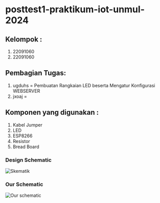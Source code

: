 # posttest1-praktikum-iot-unmul-2024
## Kelompok :
1. 22091060
2. 22091060

## Pembagian Tugas:
1. ugduhs = Pembuatan Rangkaian LED beserta Mengatur Konfigurasi WEBSERVER
2. jxoaj =

## Komponen yang digunakan :
1. Kabel Jumper
2. LED
3. ESP8266
4. Resistor
5. Bread Board

### Design Schematic
![Skematik](https://github.com/Juni1106/posttest1-praktikum-iot-unmul-2024/assets/115080583/19c44017-1c0e-4dc8-bb33-f80383d149bf)

### Our Schematic
![Our schematic](https://github.com/Juni1106/posttest1-praktikum-iot-unmul-2024/assets/115080583/58ca6e21-e9a6-46c1-9a17-62c95affc0ff)
